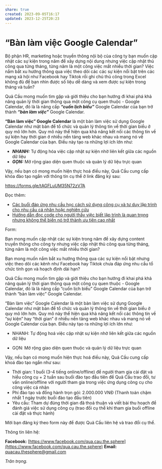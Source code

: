 ```yaml
---
share: true
created: 2023-09-05T16:17
updated: 2023-12-25T20:23
---
```


# “Bàn làm việc Google Calendar”
Bộ phận HR, marketing hoặc truyền thông nội bộ của công ty bạn muốn cập nhật các sự kiện trong năm để xây dựng nội dung nhưng việc cập nhật thủ công qua từng tháng, từng năm là một công việc mất nhiều thời gian? Việc nắm bắt xu hướng thông qua việc theo dõi các các sự kiện nổi bật trên các mạng xã hội như Facebook hay Tiktok rồi ghi chú thủ công trong Excel không đủ để bạn nhìn được số liệu dễ dàng và xem được sự kiện trong tháng và tuần?

Quả Cầu mong muốn tìm gặp và giới thiệu cho bạn hướng đi khai phá khả năng quản lý thời gian thông qua một công cụ quen thuộc - Google Calendar, đó là là nâng cấp ***“cuốn lịch biểu”*** Google Calendar của bạn trở thành ***“bàn làm việc”*** Google Calendar.

**“Bàn làm việc” Google Calendar** là một bàn làm việc sử dụng Google Calendar như mặt bàn để tổ chức và quản lý thông tin về thời gian biểu ở quy mô lớn hơn. Quy mô này thể hiện qua khả năng kết nối các thông tin về sự kiện hay thời gian ở nhiều nền tảng web khác nhau và mang nó về Google Calendar của bạn. Điều này tạo ra những lợi ích lớn như:

- ***NHANH:*** Tự động hóa việc cập nhật sự kiện nhờ liên kết giữa các nguồn dữ liệu
- ***GỌN:*** Mở rộng giao diện quen thuộc và quản lý dữ liệu trực quan 

Vậy, nếu bạn có mong muốn hiện thực hoá điều này, Quả Cầu cung cấp khóa đào tạo ngắn với thông tin cụ thể ở link đăng ký sau:

https://forms.gle/tAGFLuUM35N72zV7A

Đọc thêm:
- [Các buổi đáp ứng nhu cầu học cách sử dụng công cụ và tư duy lập trình cho nhu cầu cá nhân hoặc nghiên cứu](../9%20Blog/C%C3%A1c%20bu%E1%BB%95i%20%C4%91%C3%A1p%20%E1%BB%A9ng%20nhu%20c%E1%BA%A7u%20h%E1%BB%8Dc%20c%C3%A1ch%20s%E1%BB%AD%20d%E1%BB%A5ng%20c%C3%B4ng%20c%E1%BB%A5%20v%C3%A0%20t%C6%B0%20duy%20l%E1%BA%ADp%20tr%C3%ACnh%20cho%20nhu%20c%E1%BA%A7u%20c%C3%A1%20nh%C3%A2n%20ho%E1%BA%B7c%20nghi%C3%AAn%20c%E1%BB%A9u.md)
- [Hướng dẫn đọc code cho người thấy việc biết lập trình là quan trọng nhưng không thể biến nó trở thành ưu tiên cao nhất](../9%20Blog/H%C6%B0%E1%BB%9Bng%20d%E1%BA%ABn%20%C4%91%E1%BB%8Dc%20code%20cho%20ng%C6%B0%E1%BB%9Di%20th%E1%BA%A5y%20vi%E1%BB%87c%20bi%E1%BA%BFt%20l%E1%BA%ADp%20tr%C3%ACnh%20l%C3%A0%20quan%20tr%E1%BB%8Dng%20nh%C6%B0ng%20kh%C3%B4ng%20th%E1%BB%83%20bi%E1%BA%BFn%20n%C3%B3%20tr%E1%BB%9F%20th%C3%A0nh%20%C6%B0u%20ti%C3%AAn%20cao%20nh%E1%BA%A5t.md)




Form: 

Bạn mong muốn cập nhật các sự kiện trong năm để xây dựng content truyền thông cho công ty nhưng việc cập nhật thủ công qua từng tháng, từng năm là một công việc mất nhiều thời gian?

Bạn mong muốn nắm bắt xu hướng thông qua các sự kiện nổi bật nhưng việc theo dõi các kênh như Facebook hay Tiktok chưa đáp ứng nhu cầu tổ chức tinh gọn và hoạch định dài hạn?

Quả Cầu mong muốn tìm gặp và giới thiệu cho bạn hướng đi khai phá khả năng quản lý thời gian thông qua một công cụ quen thuộc - Google Calendar, đó là là nâng cấp “cuốn lịch biểu” Google Calendar của bạn trở thành “bàn làm việc” Google Calendar.

“Bàn làm việc” Google Calendar là một bàn làm việc sử dụng Google Calendar như mặt bàn để tổ chức và quản lý thông tin về thời gian biểu ở quy mô lớn hơn. Quy mô này thể hiện qua khả năng kết nối các thông tin về “sự kiện” hay “thời gian” ở nhiều nền tảng web khác nhau và mang nó về Google Calendar của bạn. Điều này tạo ra những lợi ích lớn như:

- NHANH: Tự động hoá việc cập nhật sự kiện nhờ liên kết giữa các nguồn dữ liệu
    
- GỌN: Mở rộng giao diện quen thuộc và quản lý dữ liệu trực quan 

Vậy, nếu bạn có mong muốn hiện thực hoá điều này, Quả Cầu cung cấp khoá đào tạo ngắn như sau:

- Thời gian: 1 buổi (3-4 tiếng online/offline) để người tham gia cài đặt và hiểu công cụ + 2 tuần sau buổi đào tạo đầu tiên để Quả Cầu trao đổi, tư vấn online/offline với người tham gia trong việc ứng dụng công cụ cho công việc cá nhân
- Phí đào tạo và đồng hành trọn gói: 2.000.000 VNĐ (Thanh toán chậm nhất 1 ngày trước buổi đào tạo đầu tiên)
- Yêu cầu: Tham dự đúng thời gian đã thoả thuận và viết bài thu hoạch để đánh giá việc sử dụng công cụ (trao đổi cụ thể khi tham gia buổi offline cài đặt và thực hành) 

Mời bạn đăng ký theo form này để được Quả Cầu liên hệ và trao đổi cụ thể.

Thông tin liên hệ:

**Facebook:** [https://www.facebook.com/qua.cau.the.sphere](https://www.facebook.com/qua.cau.the.sphere)
**Email:** quacau.thesphere@gmail.com

*Trân trọng.*